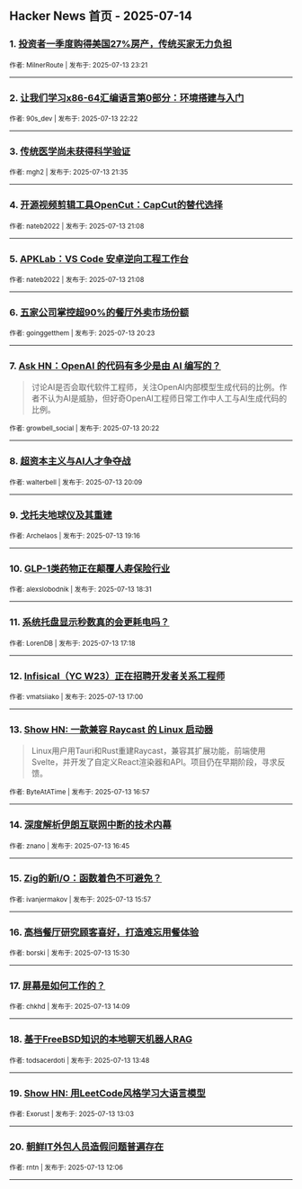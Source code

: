 ## Hacker News 首页 - 2025-07-14


### 1. [投资者一季度购得美国27%房产，传统买家无力负担](https://news.ycombinator.com/item?id=44554713)

<sub>作者: MilnerRoute | 发布于: 2025-07-13 23:21</sub>

---

### 2. [让我们学习x86-64汇编语言第0部分：环境搭建与入门](https://news.ycombinator.com/item?id=44554307)

<sub>作者: 90s_dev | 发布于: 2025-07-13 22:22</sub>

---

### 3. [传统医学尚未获得科学验证](https://news.ycombinator.com/item?id=44553949)

<sub>作者: mgh2 | 发布于: 2025-07-13 21:35</sub>

---

### 4. [开源视频剪辑工具OpenCut：CapCut的替代选择](https://news.ycombinator.com/item?id=44553752)

<sub>作者: nateb2022 | 发布于: 2025-07-13 21:08</sub>

---

### 5. [APKLab：VS Code 安卓逆向工程工作台](https://news.ycombinator.com/item?id=44553747)

<sub>作者: nateb2022 | 发布于: 2025-07-13 21:08</sub>

---

### 6. [五家公司掌控超90%的餐厅外卖市场份额](https://news.ycombinator.com/item?id=44553389)

<sub>作者: goinggetthem | 发布于: 2025-07-13 20:23</sub>

---

### 7. [Ask HN：OpenAI 的代码有多少是由 AI 编写的？](https://news.ycombinator.com/item?id=44553379)
> 讨论AI是否会取代软件工程师，关注OpenAI内部模型生成代码的比例。作者不认为AI是威胁，但好奇OpenAI工程师日常工作中人工与AI生成代码的比例。

<sub>作者: growbell_social | 发布于: 2025-07-13 20:22</sub>

---

### 8. [超资本主义与AI人才争夺战](https://news.ycombinator.com/item?id=44553257)

<sub>作者: walterbell | 发布于: 2025-07-13 20:09</sub>

---

### 9. [戈托夫地球仪及其重建](https://news.ycombinator.com/item?id=44552730)

<sub>作者: Archelaos | 发布于: 2025-07-13 19:16</sub>

---

### 10. [GLP-1类药物正在颠覆人寿保险行业](https://news.ycombinator.com/item?id=44552414)

<sub>作者: alexslobodnik | 发布于: 2025-07-13 18:31</sub>

---

### 11. [系统托盘显示秒数真的会更耗电吗？](https://news.ycombinator.com/item?id=44551913)

<sub>作者: LorenDB | 发布于: 2025-07-13 17:18</sub>

---

### 12. [Infisical（YC W23）正在招聘开发者关系工程师](https://news.ycombinator.com/item?id=44551784)

<sub>作者: vmatsiiako | 发布于: 2025-07-13 17:00</sub>

---

### 13. [Show HN: 一款兼容 Raycast 的 Linux 启动器](https://news.ycombinator.com/item?id=44551762)
> Linux用户用Tauri和Rust重建Raycast，兼容其扩展功能，前端使用Svelte，并开发了自定义React渲染器和API。项目仍在早期阶段，寻求反馈。

<sub>作者: ByteAtATime | 发布于: 2025-07-13 16:57</sub>

---

### 14. [深度解析伊朗互联网中断的技术内幕](https://news.ycombinator.com/item?id=44551652)

<sub>作者: znano | 发布于: 2025-07-13 16:45</sub>

---

### 15. [Zig的新I/O：函数着色不可避免？](https://news.ycombinator.com/item?id=44551318)

<sub>作者: ivanjermakov | 发布于: 2025-07-13 15:57</sub>

---

### 16. [高档餐厅研究顾客喜好，打造难忘用餐体验](https://news.ycombinator.com/item?id=44551109)

<sub>作者: borski | 发布于: 2025-07-13 15:30</sub>

---

### 17. [屏幕是如何工作的？](https://news.ycombinator.com/item?id=44550572)

<sub>作者: chkhd | 发布于: 2025-07-13 14:09</sub>

---

### 18. [基于FreeBSD知识的本地聊天机器人RAG](https://news.ycombinator.com/item?id=44550450)

<sub>作者: todsacerdoti | 发布于: 2025-07-13 13:48</sub>

---

### 19. [Show HN: 用LeetCode风格学习大语言模型](https://news.ycombinator.com/item?id=44550157)

<sub>作者: Exorust | 发布于: 2025-07-13 13:03</sub>

---

### 20. [朝鲜IT外包人员造假问题普遍存在](https://news.ycombinator.com/item?id=44549762)

<sub>作者: rntn | 发布于: 2025-07-13 12:06</sub>

---
